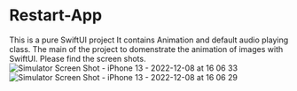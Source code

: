 # Restart-App
This is a pure SwiftUI project
It contains Animation and default audio playing class. The main of the project to domenstrate the animation of images with SwiftUI.
Please find the screen shots. 
![Simulator Screen Shot - iPhone 13 - 2022-12-08 at 16 06 33](https://user-images.githubusercontent.com/11138262/206481517-3b7f9d21-1371-4ef1-935f-b340442242b9.png)
![Simulator Screen Shot - iPhone 13 - 2022-12-08 at 16 06 29](https://user-images.githubusercontent.com/11138262/206481528-e49dcf32-a6e9-4e62-ba6b-c201cebd244e.png)
